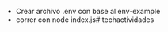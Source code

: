 * Crear archivo .env con base al env-example
* correr con node index.js#   t e c h a c t i v i d a d e s  
 